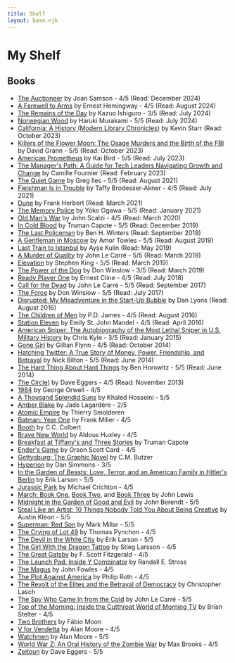 ```yaml
---
title: Shelf
layout: base.njk
---
```


# My Shelf

## Books

* [The Auctioneer](https://www.goodreads.com/book/show/40742435) by Joan Samson - 4/5 (Read: December 2024)
* [A Farewell to Arms](https://www.goodreads.com/book/show/17978811) by Ernest Hemingway - 4/5 (Read: August 2024)
* [The Remains of the Day](https://www.goodreads.com/book/show/57934597) by Kazuo Ishiguro - 3/5 (Read: July 2024)
* [Norwegian Wood](https://www.goodreads.com/book/show/214615790) by Haruki Murakami - 5/5 (Read: July 2024)
* [California: A History (Modern Library Chronicles)](https://www.goodreads.com/book/show/414084) by Kevin Starr (Read: October 2023)
* [Killers of the Flower Moon: The Osage Murders and the Birth of the FBI](https://www.goodreads.com/book/show/29496076) by David Grann - 5/5 (Read: October 2023)
* [American Prometheus](https://www.goodreads.com/book/show/8131063) by Kai Bird - 5/5 (Read: July 2023)
* [The Manager's Path: A Guide for Tech Leaders Navigating Growth and Change](https://www.goodreads.com/book/show/33369254) by Camille Fournier (Read: February 2023)
* [The Quiet Game](https://www.goodreads.com/book/show/44472783) by Greg Iles - 5/5 (Read: August 2021)
* [Fleishman Is in Trouble](https://www.goodreads.com/book/show/42103980) by Taffy Brodesser-Akner - 4/5 (Read: July 2021)
* [Dune](https://www.goodreads.com/book/show/44767458) by Frank Herbert (Read: March 2021)
* [The Memory Police](https://www.goodreads.com/book/show/37004370) by Yōko Ogawa - 5/5 (Read: January 2021)
* [Old Man's War](https://www.goodreads.com/book/show/36510196) by John Scalzi - 4/5 (Read: March 2020)
* [In Cold Blood](https://www.goodreads.com/book/show/168642) by Truman Capote - 5/5 (Read: December 2019)
* [The Last Policeman](https://www.goodreads.com/book/show/17316519) by Ben H. Winters (Read: September 2019)
* [A Gentleman in Moscow](https://www.goodreads.com/book/show/29430012) by Amor Towles - 5/5 (Read: August 2019)
* [Last Train to Istanbul](https://www.goodreads.com/book/show/18045473) by Ayşe Kulin (Read: May 2019)
* [A Murder of Quality](https://www.goodreads.com/book/show/18899505) by John Le Carré - 5/5 (Read: March 2019)
* [Elevation](https://www.goodreads.com/book/show/38355410) by Stephen King - 5/5 (Read: March 2019)
* [The Power of the Dog](https://www.goodreads.com/book/show/42411230) by Don Winslow - 3/5 (Read: March 2019)
* [Ready Player One](https://www.goodreads.com/book/show/20603758) by Ernest Cline - 4/5 (Read: July 2018)
* [Call for the Dead](https://www.goodreads.com/book/show/18715700) by John Le Carré - 5/5 (Read: September 2017)
* [The Force](https://www.goodreads.com/book/show/33140147) by Don Winslow - 5/5 (Read: July 2017)
* [Disrupted: My Misadventure in the Start-Up Bubble](https://www.goodreads.com/book/show/27426984) by Dan Lyons (Read: August 2016)
* [The Children of Men](https://www.goodreads.com/book/show/41913) by P.D. James - 4/5 (Read: August 2016)
* [Station Eleven](https://www.goodreads.com/book/show/20170404) by Emily St. John Mandel - 4/5 (Read: April 2016)
* [American Sniper: The Autobiography of the Most Lethal Sniper in U.S. Military History](https://www.goodreads.com/book/show/11887020) by Chris Kyle - 3/5 (Read: January 2015)
* [Gone Girl](https://www.goodreads.com/book/show/13261812) by Gillian Flynn - 4/5 (Read: October 2014)
* [Hatching Twitter: A True Story of Money, Power, Friendship, and Betrayal](https://www.goodreads.com/book/show/18656827) by Nick Bilton - 5/5 (Read: June 2014)
* [The Hard Thing About Hard Things](https://www.goodreads.com/book/show/18176747) by Ben Horowitz - 5/5 (Read: June 2014)
* [The Circle)](https://www.goodreads.com/book/show/18302455) by Dave Eggers - 4/5 (Read: November 2013)
* [1984](https://www.goodreads.com/book/show/40961427) by George Orwell - 4/5
* [A Thousand Splendid Suns](https://www.goodreads.com/book/show/4906099) by Khaled Hosseini - 5/5
* [Amber Blake](https://www.goodreads.com/book/show/43335338) by Jade Lagardère - 2/5
* [Atomic Empire](https://www.goodreads.com/book/show/38509655) by Thierry Smolderen
* [Batman: Year One](https://www.goodreads.com/book/show/59980) by Frank Miller - 4/5
* [Booth](https://www.goodreads.com/book/show/7159933) by C.C. Colbert
* [Brave New World](https://www.goodreads.com/book/show/5129) by Aldous Huxley - 4/5
* [Breakfast at Tiffany's and Three Stories](https://www.goodreads.com/book/show/251688) by Truman Capote
* [Ender's Game](https://www.goodreads.com/book/show/375802) by Orson Scott Card - 4/5
* [Gettysburg: The Graphic Novel](https://www.goodreads.com/book/show/6287229) by C.M. Butzer
* [Hyperion](https://www.goodreads.com/book/show/77566) by Dan Simmons - 3/5
* [In the Garden of Beasts: Love, Terror, and an American Family in Hitler's Berlin](https://www.goodreads.com/book/show/10445007) by Erik Larson - 5/5
* [Jurassic Park](https://www.goodreads.com/book/show/7677) by Michael Crichton - 4/5
* [March: Book One](https://www.goodreads.com/book/show/17346698), [Book Two](https://www.goodreads.com/book/show/22487952), and [Book Three](https://www.goodreads.com/book/show/29436571) by John Lewis
* [Midnight in the Garden of Good and Evil](https://www.goodreads.com/book/show/386187) by John Berendt - 5/5
* [Steal Like an Artist: 10 Things Nobody Told You About Being Creative](https://www.goodreads.com/book/show/16160706) by Austin Kleon - 5/5
* [Superman: Red Son](https://www.goodreads.com/book/show/154798) by Mark Millar - 5/5
* [The Crying of Lot 49](https://www.goodreads.com/book/show/11062401) by Thomas Pynchon - 4/5
* [The Devil in the White City](https://www.goodreads.com/book/show/21996) by Erik Larson - 5/5
* [The Girl With the Dragon Tattoo](https://www.goodreads.com/book/show/2429135) by Stieg Larsson - 4/5
* [The Great Gatsby](https://www.goodreads.com/book/show/4671) by F. Scott Fitzgerald - 4/5
* [The Launch Pad: Inside Y Combinator](https://www.goodreads.com/book/show/19006543) by Randall E. Stross
* [The Magus](https://www.goodreads.com/book/show/16286) by John Fowles - 4/5
* [The Plot Against America](https://www.goodreads.com/book/show/703) by Philip Roth - 4/5
* [The Revolt of the Elites and the Betrayal of Democracy](https://www.goodreads.com/book/show/586994) by Christopher Lasch
* [The Spy Who Came In from the Cold](https://www.goodreads.com/book/show/19494) by John Le Carré - 5/5
* [Top of the Morning: Inside the Cutthroat World of Morning TV](https://www.goodreads.com/book/show/18886692) by Brian Stelter - 4/5
* [Two Brothers](https://www.goodreads.com/book/show/25527966) by Fábio Moon
* [V for Vendetta](https://www.goodreads.com/book/show/5805) by Alan Moore - 4/5
* [Watchmen](https://www.goodreads.com/book/show/472331) by Alan Moore - 5/5
* [World War Z: An Oral History of the Zombie War](https://www.goodreads.com/book/show/8908) by Max Brooks - 4/5
* [Zeitoun](https://www.goodreads.com/book/show/8503590) by Dave Eggers - 5/5

